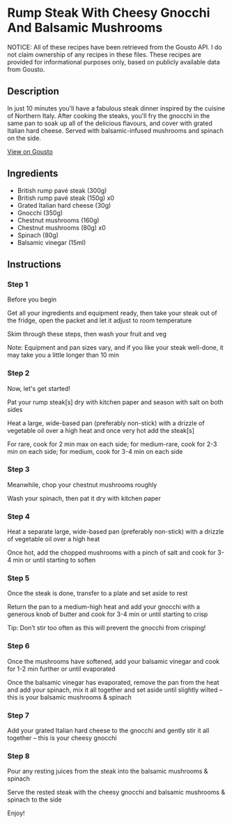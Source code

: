 # Rump Steak With Cheesy Gnocchi And Balsamic Mushrooms

NOTICE: All of these recipes have been retrieved from the Gousto API. I do not claim ownership of any recipes in these files. These recipes are provided for informational purposes only, based on publicly available data from Gousto.

## Description

In just 10 minutes you'll have a fabulous steak dinner inspired by the cuisine of Northern Italy. After cooking the steaks, you'll fry the gnocchi in the same pan to soak up all of the delicious flavours, and cover with grated Italian hard cheese. Served with balsamic-infused mushrooms and spinach on the side.

[View on Gousto](https://www.gousto.co.uk/recipes/cookbook/10-min-rump-steak-cheesy-gnocchi-mushrooms)

## Ingredients

- British rump pavé steak (300g)
- British rump pavé steak (150g) x0
- Grated Italian hard cheese (30g)
- Gnocchi (350g)
- Chestnut mushrooms (160g)
- Chestnut mushrooms (80g) x0
- Spinach (80g)
- Balsamic vinegar (15ml)

## Instructions


### Step 1

Before you begin

Get all your ingredients and equipment ready, then take your steak out of the fridge, open the packet and let it adjust to room temperature

Skim through these steps, then wash your fruit and veg

Note: Equipment and pan sizes vary, and if you like your steak well-done, it may take you a little longer than 10 min


### Step 2

Now, let's get started!

Pat your rump steak[s] dry with kitchen paper and season with salt on both sides

Heat a large, wide-based pan (preferably non-stick) with a drizzle of vegetable oil over a high heat and once very hot add the steak[s]

For rare, cook for 2 min max on each side; for medium-rare, cook for 2-3 min on each side; for medium, cook for 3-4 min on each side


### Step 3

Meanwhile, chop your chestnut mushrooms roughly

Wash your spinach, then pat it dry with kitchen paper


### Step 4

Heat a separate large, wide-based pan (preferably non-stick) with a drizzle of vegetable oil over a high heat

Once hot, add the chopped mushrooms with a pinch of salt and cook for 3-4 min or until starting to soften


### Step 5

Once the steak is done, transfer to a plate and set aside to rest

Return the pan to a medium-high heat and add your gnocchi with a generous knob of butter and cook for 3-4 min or until starting to crisp

Tip: Don’t stir too often as this will prevent the gnocchi from crisping!


### Step 6

Once the mushrooms have softened, add your balsamic vinegar and cook for 1-2 min further or until evaporated

Once the balsamic vinegar has evaporated, remove the pan from the heat and add your spinach, mix it all together and set aside until slightly wilted – this is your balsamic mushrooms & spinach


### Step 7

Add your grated Italian hard cheese to the gnocchi and gently stir it all together – this is your cheesy gnocchi

### Step 8

Pour any resting juices from the steak into the balsamic mushrooms & spinach

Serve the rested steak with the cheesy gnocchi and balsamic mushrooms & spinach to the side

Enjoy!

